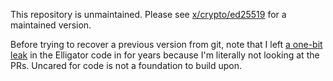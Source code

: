 This repository is unmaintained. Please see [x/crypto/ed25519](https://godoc.org/golang.org/x/crypto/ed25519) for a maintained version.

Before trying to recover a previous version from git, note that I left [a one-bit leak](https://github.com/agl/ed25519/issues/27) in the Elligator code in for years because I'm literally not looking at the PRs. Uncared for code is not a foundation to build upon.
